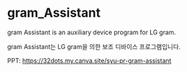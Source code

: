 # gram_Assistant
gram Assistant is an auxiliary device program for LG gram.

gram Assistant는 LG gram을 의한 보조 디바이스 프로그램입니다.

PPT: https://32dots.my.canva.site/syu-pr-gram-assistant
